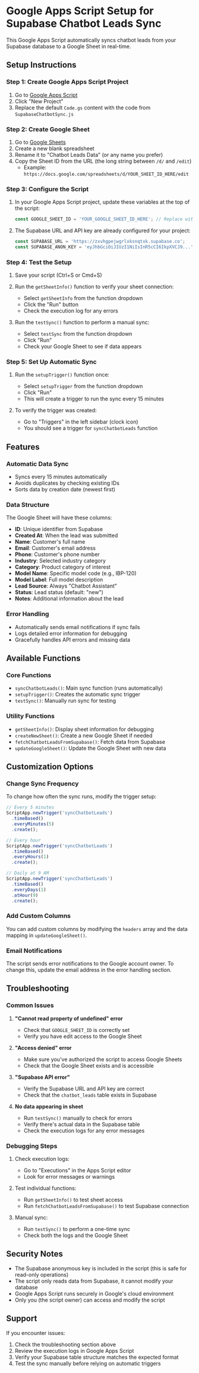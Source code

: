 # Google Apps Script Setup for Supabase Chatbot Leads Sync

This Google Apps Script automatically syncs chatbot leads from your Supabase database to a Google Sheet in real-time.

## Setup Instructions

### Step 1: Create Google Apps Script Project

1. Go to [Google Apps Script](https://script.google.com)
2. Click "New Project"
3. Replace the default `Code.gs` content with the code from `SupabaseChatbotSync.js`

### Step 2: Create Google Sheet

1. Go to [Google Sheets](https://sheets.google.com)
2. Create a new blank spreadsheet
3. Rename it to "Chatbot Leads Data" (or any name you prefer)
4. Copy the Sheet ID from the URL (the long string between `/d/` and `/edit`)
   - Example: `https://docs.google.com/spreadsheets/d/YOUR_SHEET_ID_HERE/edit`

### Step 3: Configure the Script

1. In your Google Apps Script project, update these variables at the top of the script:
   ```javascript
   const GOOGLE_SHEET_ID = 'YOUR_GOOGLE_SHEET_ID_HERE'; // Replace with your actual Sheet ID
   ```

2. The Supabase URL and API key are already configured for your project:
   ```javascript
   const SUPABASE_URL = 'https://zxvhgpejwgrlxksnqtxk.supabase.co';
   const SUPABASE_ANON_KEY = 'eyJhbGciOiJIUzI1NiIsInR5cCI6IkpXVCJ9...';
   ```

### Step 4: Test the Setup

1. Save your script (Ctrl+S or Cmd+S)
2. Run the `getSheetInfo()` function to verify your sheet connection:
   - Select `getSheetInfo` from the function dropdown
   - Click the "Run" button
   - Check the execution log for any errors

3. Run the `testSync()` function to perform a manual sync:
   - Select `testSync` from the function dropdown
   - Click "Run"
   - Check your Google Sheet to see if data appears

### Step 5: Set Up Automatic Sync

1. Run the `setupTrigger()` function once:
   - Select `setupTrigger` from the function dropdown
   - Click "Run"
   - This will create a trigger to run the sync every 15 minutes

2. To verify the trigger was created:
   - Go to "Triggers" in the left sidebar (clock icon)
   - You should see a trigger for `syncChatbotLeads` function

## Features

### Automatic Data Sync
- Syncs every 15 minutes automatically
- Avoids duplicates by checking existing IDs
- Sorts data by creation date (newest first)

### Data Structure
The Google Sheet will have these columns:
- **ID**: Unique identifier from Supabase
- **Created At**: When the lead was submitted
- **Name**: Customer's full name
- **Email**: Customer's email address
- **Phone**: Customer's phone number
- **Industry**: Selected industry category
- **Category**: Product category of interest
- **Model Name**: Specific model code (e.g., IBP-120)
- **Model Label**: Full model description
- **Lead Source**: Always "Chatbot Assistant"
- **Status**: Lead status (default: "new")
- **Notes**: Additional information about the lead

### Error Handling
- Automatically sends email notifications if sync fails
- Logs detailed error information for debugging
- Gracefully handles API errors and missing data

## Available Functions

### Core Functions
- `syncChatbotLeads()`: Main sync function (runs automatically)
- `setupTrigger()`: Creates the automatic sync trigger
- `testSync()`: Manually run sync for testing

### Utility Functions
- `getSheetInfo()`: Display sheet information for debugging
- `createNewSheet()`: Create a new Google Sheet if needed
- `fetchChatbotLeadsFromSupabase()`: Fetch data from Supabase
- `updateGoogleSheet()`: Update the Google Sheet with new data

## Customization Options

### Change Sync Frequency
To change how often the sync runs, modify the trigger setup:
```javascript
// Every 5 minutes
ScriptApp.newTrigger('syncChatbotLeads')
  .timeBased()
  .everyMinutes(5)
  .create();

// Every hour
ScriptApp.newTrigger('syncChatbotLeads')
  .timeBased()
  .everyHours(1)
  .create();

// Daily at 9 AM
ScriptApp.newTrigger('syncChatbotLeads')
  .timeBased()
  .everyDays(1)
  .atHour(9)
  .create();
```

### Add Custom Columns
You can add custom columns by modifying the `headers` array and the data mapping in `updateGoogleSheet()`.

### Email Notifications
The script sends error notifications to the Google account owner. To change this, update the email address in the error handling section.

## Troubleshooting

### Common Issues

1. **"Cannot read property of undefined" error**
   - Check that `GOOGLE_SHEET_ID` is correctly set
   - Verify you have edit access to the Google Sheet

2. **"Access denied" error**
   - Make sure you've authorized the script to access Google Sheets
   - Check that the Google Sheet exists and is accessible

3. **"Supabase API error"**
   - Verify the Supabase URL and API key are correct
   - Check that the `chatbot_leads` table exists in Supabase

4. **No data appearing in sheet**
   - Run `testSync()` manually to check for errors
   - Verify there's actual data in the Supabase table
   - Check the execution logs for any error messages

### Debugging Steps

1. Check execution logs:
   - Go to "Executions" in the Apps Script editor
   - Look for error messages or warnings

2. Test individual functions:
   - Run `getSheetInfo()` to test sheet access
   - Run `fetchChatbotLeadsFromSupabase()` to test Supabase connection

3. Manual sync:
   - Run `testSync()` to perform a one-time sync
   - Check both the logs and the Google Sheet

## Security Notes

- The Supabase anonymous key is included in the script (this is safe for read-only operations)
- The script only reads data from Supabase, it cannot modify your database
- Google Apps Script runs securely in Google's cloud environment
- Only you (the script owner) can access and modify the script

## Support

If you encounter issues:
1. Check the troubleshooting section above
2. Review the execution logs in Google Apps Script
3. Verify your Supabase table structure matches the expected format
4. Test the sync manually before relying on automatic triggers
